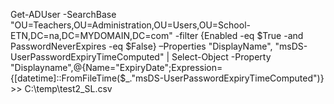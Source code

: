 Get-ADUser -SearchBase "OU=Teachers,OU=Administration,OU=Users,OU=School-ETN,DC=na,DC=MYDOMAIN,DC=com" -filter {Enabled -eq $True -and PasswordNeverExpires -eq $False} –Properties "DisplayName", "msDS-UserPasswordExpiryTimeComputed" |
Select-Object -Property "Displayname",@{Name="ExpiryDate";Expression={[datetime]::FromFileTime($_."msDS-UserPasswordExpiryTimeComputed")} >> C:\temp\test2_SL.csv
